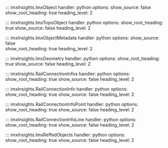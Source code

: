 
::: imxInsights.ImxObject
    handler: python
    options:
      show_source: false     
      show_root_heading: true
      heading_level: 2

::: imxInsights.ImxTopoObject
    handler: python
    options:
      show_root_heading: true 
      show_source: false
      heading_level: 2


::: imxInsights.ImxObjectMetadata
    handler: python
    options:
      show_source: false     
      show_root_heading: true
      heading_level: 2

::: imxInsights.ImxGeometry
    handler: python
    options:
      show_root_heading: true 
      show_source: false
      heading_level: 2

::: imxInsights.RailConnectionInfos
    handler: python
    options:
      show_root_heading: true 
      show_source: false
      heading_level: 2

::: imxInsights.RailConnectionInfo
    handler: python
    options:
      show_root_heading: true 
      show_source: false
      heading_level: 2

::: imxInsights.RailConnectionInfoPoint
    handler: python
    options:
      show_root_heading: true 
      show_source: false
      heading_level: 2

::: imxInsights.RailConnectionInfoLine
    handler: python
    options:
      show_root_heading: true 
      show_source: false
      heading_level: 2

::: imxInsights.ImxReffedObjects
    handler: python
    options:
      show_root_heading: true 
      show_source: false
      heading_level: 2

